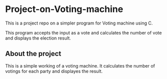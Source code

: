 # Project-on-Voting-machine
This is a project repo on a simpler program for Voting machine using C.
<p>This program accepts the input as a vote and calculates the number of vote and displays the election result. </p>
<h2>About the project</h2>
<p>This is a simple working of a voting machine. It calculates the number of votings for each party and displayes the result. 
